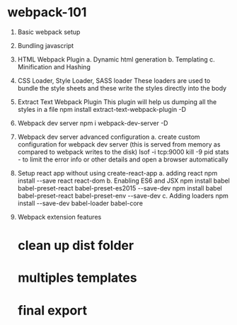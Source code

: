 # webpack-101
1. Basic webpack setup
2. Bundling javascript
3. HTML Webpack Plugin
    a. Dynamic html generation
    b. Templating
    c. Minification and Hashing
4. CSS Loader, Style Loader, SASS loader
    These loaders are used to bundle the style sheets and these write the styles directly into the body
5. Extract Text Webpack Plugin
    This plugin will help us dumping all the styles in a file
    npm install extract-text-webpack-plugin -D
6. Webpack dev server
    npm i webpack-dev-server -D
7. Webpack dev server advanced configuration
    a. create custom configuration for webpack dev server (this is served from memory as compared to webpack writes to the disk)
    lsof -i tcp:9000
    kill -9 pid
    stats - to limit the error info or other details and open a browser automatically
   
8. Setup react app without using create-react-app
    a. adding react
    npm install --save react react-dom
    b. Enabling ES6 and JSX
    npm install babel babel-preset-react babel-preset-es2015 --save-dev
    npm install babel babel-preset-react babel-preset-env --save-dev
    c. Adding loaders
        npm install --save-dev babel-loader babel-core
9. Webpack extension features
    # clean up dist folder
    # multiples templates
    # final export